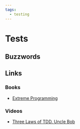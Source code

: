 ```yaml
---
tags:
  - testing
---
```


# Tests

## Buzzwords

<Buzzword text="Unit Testing"/>
<Buzzword text="TDD"/>

## Links

### Books

- [Extreme Programming](https://www.goodreads.com/book/show/67833.Extreme_Programming_Explained)

### Videos

- [Three Laws of TDD. Uncle Bob](https://www.youtube.com/watch?v=AoIfc5NwRks)
